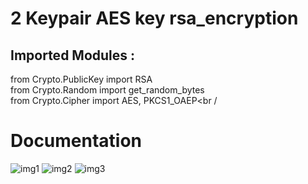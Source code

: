 # 2 Keypair AES key rsa_encryption 

## Imported Modules :<br  />
from Crypto.PublicKey import RSA<br  />
from Crypto.Random import get_random_bytes<br  />
from Crypto.Cipher import AES, PKCS1_OAEP<br  /

# Documentation
![img1](https://user-images.githubusercontent.com/74079455/153038684-644be5e7-3e8e-4f52-902c-d74ff0330c71.png)
![img2](https://user-images.githubusercontent.com/74079455/153039371-a64bab27-01c9-4ee9-9b80-3742a5c7a55d.png)
![img3](https://user-images.githubusercontent.com/74079455/153039152-c4c0c831-5da9-4d58-a195-ef632cef163f.png)
